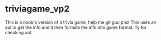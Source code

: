 # triviagame_vp2
This is a noob's version of a trivia game, help me git gud plez
This uses an api to get the info and it then formats the info into game format. Ty for checking out.

